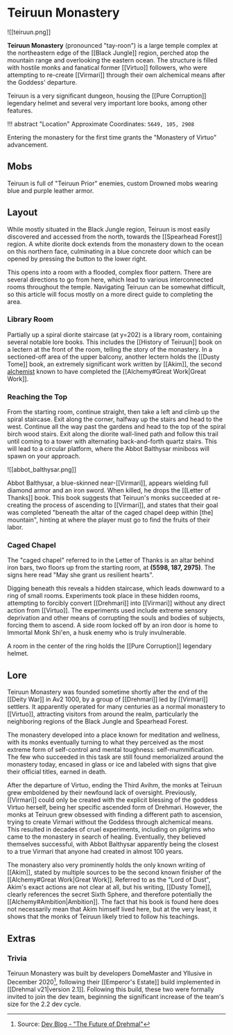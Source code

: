 # Teiruun Monastery

![[teiruun.png]]

**Teiruun Monastery** (pronounced "tay-roon") is a large temple complex at the northeastern edge of the [[Black Jungle]] region, perched atop the mountain range and overlooking the eastern ocean. The structure is filled with hostile monks and fanatical former [[Virtuo]] followers, who were attempting to re-create [[Virmari]] through their own alchemical means after the Goddess' departure.

Teiruun is a very significant dungeon, housing the [[Pure Corruption]] legendary helmet and several very important lore books, among other features.

!!! abstract "Location"
    Approximate Coordinates: `5649, 105, 2908`

Entering the monastery for the first time grants the "Monastery of Virtuo" advancement.

## Mobs

Teiruun is full of "Teiruun Prior" enemies, custom Drowned mobs wearing blue and purple leather armor.

## Layout

While mostly situated in the Black Jungle region, Teiruun is most easily discovered and accessed from the north, towards the [[Spearhead Forest]] region. A white diorite dock extends from the monastery down to the ocean on this northern face, culminating in a blue concrete door which can be opened by pressing the button to the lower right.

This opens into a room with a flooded, complex floor pattern. There are several directions to go from here, which lead to various interconnected rooms throughout the temple. Navigating Teiruun can be somewhat difficult, so this article will focus mostly on a more direct guide to completing the area.

### Library Room

Partially up a spiral diorite staircase (at y=202) is a library room, containing several notable lore books. This includes the [[History of Teiruun]] book on a lectern at the front of the room, telling the story of the monastery. In a sectioned-off area of the upper balcony, another lectern holds the [[Dusty Tome]] book, an extremely significant work written by [[Akim]], the second [alchemist](Alchemy.md) known to have completed the [[Alchemy#Great Work|Great Work]].

### Reaching the Top

From the starting room, continue straight, then take a left and climb up the spiral staircase. Exit along the corner, halfway up the stairs and head to the west. Continue all the way past the gardens and head to the top of the spiral birch wood stairs. Exit along the diorite wall-lined path and follow this trail until coming to a tower with alternating back-and-forth quartz stairs. This will lead to a circular platform, where the Abbot Balthysar miniboss will spawn on your approach.

![[abbot_balthysar.png]]

Abbot Balthysar, a blue-skinned near-[[Virmari]], appears wielding full diamond armor and an iron sword. When killed, he drops the [[Letter of Thanks]] book. This book suggests that Teiruun's monks succeeded at re-creating the process of ascending to [[Virmari]], and states that their goal was completed "beneath the altar of the caged chapel deep within [the] mountain", hinting at where the player must go to find the fruits of their labor.

### Caged Chapel

The "caged chapel" referred to in the Letter of Thanks is an altar behind iron bars, two floors up from the starting room, at **(5598, 187, 2975)**. The signs here read "May she grant us resilient hearts".

Digging beneath this reveals a hidden staircase, which leads downward to a ring of small rooms. Experiments took place in these hidden rooms, attempting to forcibly convert [[Drehmari]] into [[Virmari]] without any direct action from [[Virtuo]]. The experiments used include extreme sensory deprivation and other means of corrupting the souls and bodies of subjects, forcing them to ascend. A side room locked off by an iron door is home to Immortal Monk Shi'en, a husk enemy who is truly invulnerable.

A room in the center of the ring holds the [[Pure Corruption]] legendary helmet.

## Lore

Teiruun Monastery was founded sometime shortly after the end of the [[Deity War]] in Av2 1000, by a group of [[Drehmari]] led by [[Virmari]] settlers. It apparently operated for many centuries as a normal monastery to [[Virtuo]], attracting visitors from around the realm, particularly the neighboring regions of the Black Jungle and Spearhead Forest.

The monastery developed into a place known for meditation and wellness, with its monks eventually turning to what they perceived as the most extreme form of self-control and mental toughness: self-mummification. The few who succeeded in this task are still found memorialized around the monastery today, encased in glass or ice and labeled with signs that give their official titles, earned in death.

After the departure of Virtuo, ending the Third Avihm, the monks at Teiruun grew emboldened by their newfound lack of oversight. Previously, [[Virmari]] could only be created with the explicit blessing of the goddess Virtuo herself, being her specific ascended form of Drehmari. However, the monks at Teiruun grew obsessed with finding a different path to ascension, trying to create Virmari without the Goddess through alchemical means. This resulted in decades of cruel experiments, including on pilgrims who came to the monastery in search of healing. Eventually, they believed themselves successful, with Abbot Balthysar apparently being the closest to a true Virmari that anyone had created in almost 100 years.

The monastery also very prominently holds the only known writing of [[Akim]], stated by multiple sources to be the second known finisher of the [[Alchemy#Great Work|Great Work]]. Referred to as the "Lord of Dust", Akim's exact actions are not clear at all, but his writing, [[Dusty Tome]], clearly references the secret Sixth Sphere, and therefore potentially the [[Alchemy#Ambition|Ambition]]. The fact that his book is found here does not necessarily mean that Akim himself lived here, but at the very least, it shows that the monks of Teiruun likely tried to follow his teachings.

## Extras

### Trivia

Teiruun Monastery was built by developers DomeMaster and Yllusive in December 2020[^1], following their [[Emperor's Estate]] build implemented in [[Drehmal v21|version 2.1]]. Following this build, these two were formally invited to join the dev team, beginning the significant increase of the team's size for the 2.2 dev cycle.

[^1]: Source: [Dev Blog - "The Future of Drehmal"](https://www.drehmal.net/post/the-future-of-drehmal)